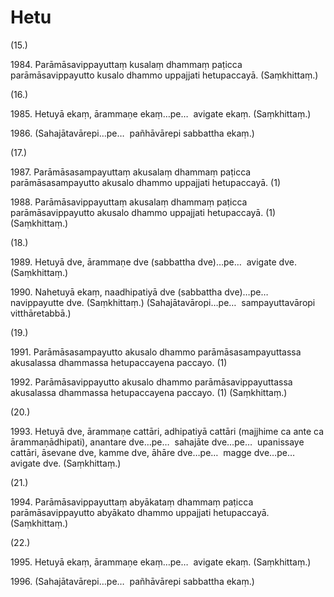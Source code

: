 

# Hetu






(15.)

1984\. Parāmāsavippayuttaṃ kusalaṃ dhammaṃ paṭicca parāmāsavippayutto kusalo dhammo uppajjati hetupaccayā. (Saṃkhittaṃ.)

(16.)

1985\. Hetuyā ekaṃ, ārammaṇe ekaṃ…pe…  avigate ekaṃ. (Saṃkhittaṃ.)

1986\. (Sahajātavārepi…pe…  pañhāvārepi sabbattha ekaṃ.)

(17.)

1987\. Parāmāsasampayuttaṃ akusalaṃ dhammaṃ paṭicca parāmāsasampayutto akusalo dhammo uppajjati hetupaccayā. (1)

1988\. Parāmāsavippayuttaṃ akusalaṃ dhammaṃ paṭicca parāmāsavippayutto akusalo dhammo uppajjati hetupaccayā. (1) (Saṃkhittaṃ.)

(18.)

1989\. Hetuyā dve, ārammaṇe dve (sabbattha dve)…pe…  avigate dve. (Saṃkhittaṃ.)

1990\. Nahetuyā ekaṃ, naadhipatiyā dve (sabbattha dve)…pe…  navippayutte dve. (Saṃkhittaṃ.) (Sahajātavāropi…pe…  sampayuttavāropi vitthāretabbā.)

(19.)

1991\. Parāmāsasampayutto akusalo dhammo parāmāsasampayuttassa akusalassa dhammassa hetupaccayena paccayo. (1)

1992\. Parāmāsavippayutto akusalo dhammo parāmāsavippayuttassa akusalassa dhammassa hetupaccayena paccayo. (1) (Saṃkhittaṃ.)

(20.)

1993\. Hetuyā dve, ārammaṇe cattāri, adhipatiyā cattāri (majjhime ca ante ca ārammaṇādhipati), anantare dve…pe…  sahajāte dve…pe…  upanissaye cattāri, āsevane dve, kamme dve, āhāre dve…pe…  magge dve…pe…  avigate dve. (Saṃkhittaṃ.)

(21.)

1994\. Parāmāsavippayuttaṃ abyākataṃ dhammaṃ paṭicca parāmāsavippayutto abyākato dhammo uppajjati hetupaccayā. (Saṃkhittaṃ.)

(22.)

1995\. Hetuyā ekaṃ, ārammaṇe ekaṃ…pe…  avigate ekaṃ. (Saṃkhittaṃ.)

1996\. (Sahajātavārepi…pe…  pañhāvārepi sabbattha ekaṃ.)



